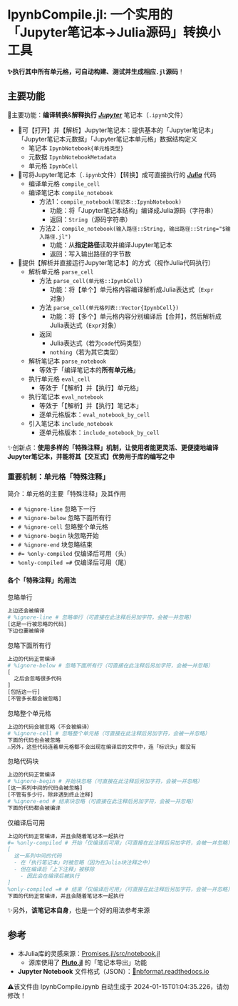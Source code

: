 # IpynbCompile.jl: 一个实用的「Jupyter笔记本→Julia源码」转换小工具

**✨执行其中所有单元格，可自动构建、测试并生成相应`.jl`源码**！

## 主要功能

📍主要功能：**编译转换**&**解释执行** [***Jupyter***](https://jupyter.org/) 笔记本（`.ipynb`文件）

- 📌可【打开】并【解析】Jupyter笔记本：提供基本的「Jupyter笔记本」「Jupyter笔记本元数据」「Jupyter笔记本单元格」数据结构定义
  - 笔记本 `IpynbNotebook{单元格类型}`
  - 元数据 `IpynbNotebookMetadata`
  - 单元格 `IpynbCell`
- 📌可将Jupyter笔记本（`.ipynb`文件）【转换】成可直接执行的 [***Julia***](https://julialang.org/) 代码
  - 编译单元格 `compile_cell`
  - 编译笔记本 `compile_notebook`
    - 方法1：`compile_notebook(笔记本::IpynbNotebook)`
      - 功能：将「Jupyter笔记本结构」编译成Julia源码（字符串）
      - 返回：`String`（源码字符串）
    - 方法2：`compile_notebook(输入路径::String, 输出路径::String="$输入路径.jl")`
      - 功能：从**指定路径**读取并编译Jupyter笔记本
      - 返回：写入输出路径的字节数
- 📌提供【解析并直接运行Jupyter笔记本】的方式（视作Julia代码执行）
  - 解析单元格 `parse_cell`
    - 方法 `parse_cell(单元格::IpynbCell)`
      - 功能：将【单个】单元格内容编译解析成Julia表达式（`Expr`对象）
    - 方法 `parse_cell(单元格列表::Vector{IpynbCell})`
      - 功能：将【多个】单元格内容分别编译后【合并】，然后解析成Julia表达式（`Expr`对象）
    - 返回
      - Julia表达式（若为`code`代码类型）
      - `nothing`（若为其它类型）
  - 解析笔记本 `parse_notebook`
    - 等效于「编译笔记本的**所有单元格**」
  - 执行单元格 `eval_cell`
    - 等效于「【解析】并【执行】单元格」
  - 执行笔记本 `eval_notebook`
    - 等效于「【解析】并【执行】笔记本」
    - 逐单元格版本：`eval_notebook_by_cell`
  - 引入笔记本 `include_notebook`
    - 逐单元格版本：`include_notebook_by_cell`

✨创新点：**使用多样的「特殊注释」机制，让使用者能更灵活、更便捷地编译Jupyter笔记本，并能将其【交互式】优势用于库的编写之中**

### 重要机制：单元格「特殊注释」

简介：单元格的主要「特殊注释」及其作用

- `# %ignore-line` 忽略下一行
- `# %ignore-below` 忽略下面所有行
- `# %ignore-cell` 忽略整个单元格
- `# %ignore-begin` 块忽略开始
- `# %ignore-end` 块忽略结束
- `#= %only-compiled` 仅编译后可用（头）
- `%only-compiled =#` 仅编译后可用（尾）

#### 各个「特殊注释」的用法

忽略单行

```julia
上边还会被编译
# %ignore-line # 忽略单行（可直接在此注释后另加字符，会被一并忽略）
[这是一行被忽略的代码]
下边也要被编译
```

忽略下面所有行

```julia
上边的代码正常编译
# %ignore-below # 忽略下面所有行（可直接在此注释后另加字符，会被一并忽略）
[
  之后会忽略很多代码
]
[包括这一行]
[不管多长都会被忽略]
```

忽略整个单元格

```julia
上边的代码会被忽略（不会被编译）
# %ignore-cell # 忽略整个单元格（可直接在此注释后另加字符，会被一并忽略）
下面的代码也会被忽略
⚠️另外，这些代码连着单元格都不会出现在编译后的文件中，连「标识头」都没有
```

忽略代码块

```julia
上边的代码正常编译
# %ignore-begin # 开始块忽略（可直接在此注释后另加字符，会被一并忽略）
[这一系列中间的代码会被忽略]
[不管有多少行，除非遇到终止注释]
# %ignore-end # 结束块忽略（可直接在此注释后另加字符，会被一并忽略）
下面的代码都会被编译
```

仅编译后可用

```julia
上边的代码正常编译，并且会随着笔记本一起执行
#= %only-compiled # 开始「仅编译后可用」（可直接在此注释后另加字符，会被一并忽略）
[
  这一系列中间的代码
  - 在「执行笔记本」时被忽略（因为在Julia块注释之中）
  - 但在编译后「上下注释」被移除
    - 因此会在编译后被执行
]
%only-compiled =# # 结束「仅编译后可用」（可直接在此注释后另加字符，会被一并忽略）
下面的代码正常编译，并且会随着笔记本一起执行
```

✨另外，**该笔记本自身**，也是一个好的用法参考来源

## 参考

- 本Julia库的灵感来源：[Promises.jl/src/notebook.jl](https://github.com/fonsp/Promises.jl/blob/main/src/notebook.jl)
  - 源库使用了 [**Pluto.jl**](https://github.com/fonsp/Pluto.jl) 的「笔记本导出」功能
- **Jupyter Notebook** 文件格式（JSON）：[🔗nbformat.readthedocs.io](https://nbformat.readthedocs.io/en/latest/format_description.html#notebook-file-format)

⚠️该文件由 IpynbCompile.ipynb 自动生成于 2024-01-15T01:04:35.226，请勿修改！
